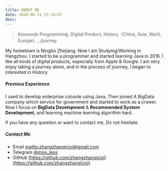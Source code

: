 ```yaml
---
title: ABOUT ME
date: 2020-06-11 23:10:57
desc:
---
```


> *Keywords*
> Programming, Digital Product, History（China, Asia, WarII, Europe）, Journey

My hometown is Ningbo Zhejiang. Now I am Studying/Working in Hangzhou. I started to be a programmer and started learning Java in 2016. I like all kinds of digital products, especially from Apple & Google. I am very enjoy taking a journey alone, and in the process of journey, I began to interested in History.

##### Previous Experience
I used to develop enterprise console using Java, Then joined A BigData company which service for government and started to work as a crawer. Now I focus on **BigData Development** & **Recommended System Development**, and learning machine learning algorithm hard.

If you have any question or want to contact me, Do not hesitate.

##### Contact Me
- Email [mailto:zhangzhanqicixi@gmail.com](mailto:zhangzhanqicixi@gmail.com)
- Telegram [@moo_less](https://t.me/moo_less)
- GitHub [https://github.com/zhangzhanqicixi](https://github.com/zhangzhanqicixi)

